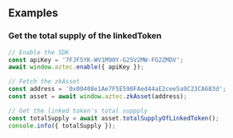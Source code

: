 ## Examples
### Get the total supply of the linkedToken

```js
// Enable the SDK
const apiKey = '7FJF5YK-WV1M90Y-G25V2MW-FG2ZMDV';
await window.aztec.enable({ apiKey });

// Fetch the zkAsset
const address = '0x00408e1Ae7F5E590FAed44aE2cee5a9C23CA683d';
const asset = await window.aztec.zkAsset(address);

// Get the linked token's total suppply
const totalSupply = await asset.totalSupplyOfLinkedToken();
console.info({ totalSupply });
```
